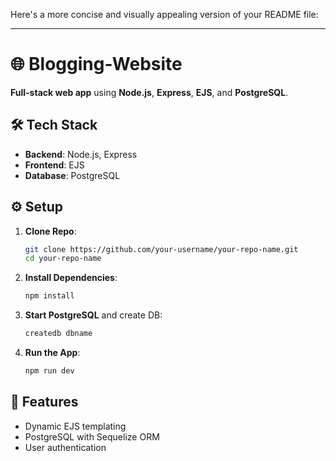 Here's a more concise and visually appealing version of your README file:

---

# 🌐 Blogging-Website

**Full-stack web app** using **Node.js**, **Express**, **EJS**, and **PostgreSQL**.

## 🛠️ Tech Stack
- **Backend**: Node.js, Express
- **Frontend**: EJS
- **Database**: PostgreSQL

## ⚙️ Setup

1. **Clone Repo**:
   ```bash
   git clone https://github.com/your-username/your-repo-name.git
   cd your-repo-name
   ```

2. **Install Dependencies**:
   ```bash
   npm install
   ```

3. **Start PostgreSQL** and create DB:
   ```bash
   createdb dbname
   ```

4. **Run the App**:
   ```bash
   npm run dev
   ```


## 🚀 Features
- Dynamic EJS templating
- PostgreSQL with Sequelize ORM
- User authentication

